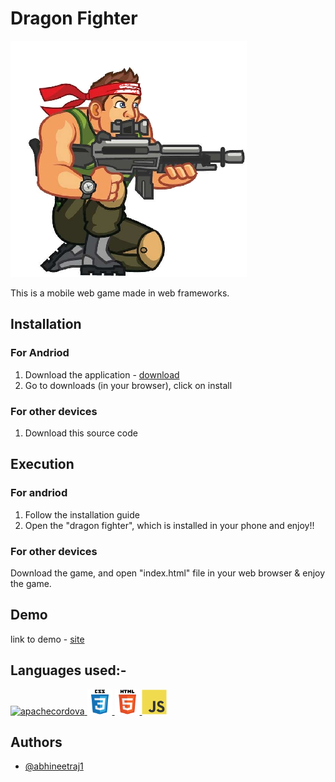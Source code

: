 
# Dragon Fighter

![Logo](down.png)

This is a mobile web game made in web frameworks.



## Installation

### For Andriod
1) Download the application - [download]("dragon.apk")
2) Go to downloads (in your browser), click on install

### For other devices
1) Download this source code

## Execution

### For andriod
1) Follow the installation guide
2) Open the "dragon fighter", which is installed in your phone and enjoy!!

### For other devices
 Download the game, and open "index.html" file in your web browser & enjoy the game.

## Demo
link to demo - [site]("https://github.com/abhineetraj1/dragon-fighter)


## Languages used:-
<p align="left"> <a href="https://cordova.apache.org/" target="_blank" rel="noreferrer"> <img src="https://www.vectorlogo.zone/logos/apache_cordova/apache_cordova-icon.svg" alt="apachecordova" width="40" height="40"/> </a> <a href="https://www.w3schools.com/css/" target="_blank" rel="noreferrer"> <img src="https://raw.githubusercontent.com/devicons/devicon/master/icons/css3/css3-original-wordmark.svg" alt="css3" width="40" height="40"/> </a> <a href="https://www.w3.org/html/" target="_blank" rel="noreferrer"> <img src="https://raw.githubusercontent.com/devicons/devicon/master/icons/html5/html5-original-wordmark.svg" alt="html5" width="40" height="40"/> </a> <a href="https://developer.mozilla.org/en-US/docs/Web/JavaScript" target="_blank" rel="noreferrer"> <img src="https://raw.githubusercontent.com/devicons/devicon/master/icons/javascript/javascript-original.svg" alt="javascript" width="40" height="40"/> </a> </p>

## Authors
- [@abhineetraj1](https://www.github.com/abhineetraj1)